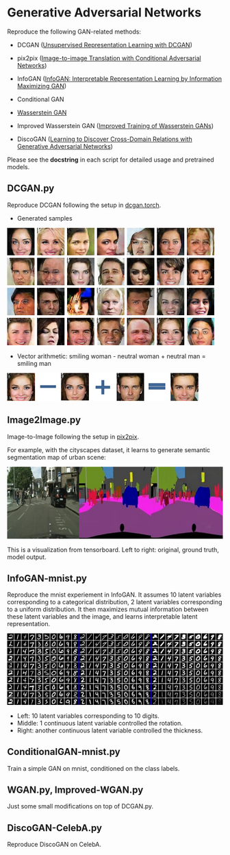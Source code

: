 # Generative Adversarial Networks

Reproduce the following GAN-related methods:

+ DCGAN ([Unsupervised Representation Learning with DCGAN](https://arxiv.org/abs/1511.06434))

+ pix2pix ([Image-to-image Translation with Conditional Adversarial Networks](https://arxiv.org/pdf/1611.07004v1.pdf))

+ InfoGAN ([InfoGAN: Interpretable Representation Learning by Information Maximizing GAN](https://arxiv.org/abs/1606.03657))

+ Conditional GAN

+ [Wasserstein GAN](https://arxiv.org/abs/1701.07875)

+ Improved Wasserstein GAN ([Improved Training of Wasserstein GANs](https://arxiv.org/abs/1704.00028))

+ DiscoGAN ([Learning to Discover Cross-Domain Relations with Generative Adversarial Networks](https://arxiv.org/abs/1703.05192))

Please see the __docstring__ in each script for detailed usage and pretrained models.

## DCGAN.py

Reproduce DCGAN following the setup in [dcgan.torch](https://github.com/soumith/dcgan.torch).

+ Generated samples

![sample](demo/CelebA-samples.jpg)

+ Vector arithmetic: smiling woman - neutral woman + neutral man = smiling man

![vec](demo/CelebA-vec.jpg)

## Image2Image.py

Image-to-Image following the setup in [pix2pix](https://github.com/phillipi/pix2pix).

For example, with the cityscapes dataset, it learns to generate semantic segmentation map of urban scene:

![im2im](demo/im2im-cityscapes.jpg)

This is a visualization from tensorboard. Left to right: original, ground truth, model output.

## InfoGAN-mnist.py

Reproduce the mnist experiement in InfoGAN.
It assumes 10 latent variables corresponding to a categorical distribution, 2 latent variables corresponding to a uniform distribution.
It then maximizes mutual information between these latent variables and the image, and learns interpretable latent representation.

![infogan](demo/InfoGAN-mnist.jpg)

* Left: 10 latent variables corresponding to 10 digits.
* Middle: 1 continuous latent variable controlled the rotation.
* Right: another continuous latent variable controlled the thickness.

## ConditionalGAN-mnist.py

Train a simple GAN on mnist, conditioned on the class labels.

## WGAN.py, Improved-WGAN.py

Just some small modifications on top of DCGAN.py.

## DiscoGAN-CelebA.py

Reproduce DiscoGAN on CelebA.
